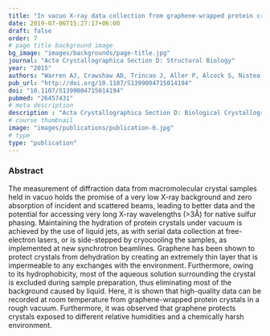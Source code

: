 ```yaml
---
title: "In vacuo X-ray data collection from graphene-wrapped protein crystals"
date: 2019-07-06T15:27:17+06:00
draft: false
order: 7
# page title background image
bg_image: "images/backgrounds/page-title.jpg"
journal: "Acta Crystallographica Section D: Structural Biology"
year: "2015"
authors: "Warren AJ, Crawshaw AD, Trincao J, Aller P, Alcock S, Nistea I, Salgado PS, Evans G"
pub_url: "http://doi.org/10.1107/S1399004715014194"
doi: "10.1107/S1399004715014194"
pubmed: "26457431"
# meta description
description : "Acta Crystallographica Section D: Biological Crystallography, 2015"
# course thumbnail
image: "images/publications/publication-6.jpg"
# type
type: "publication"
---
```



### Abstract

The measurement of diffraction data from macromolecular crystal samples held in vacuo holds the promise of a very low X-ray background and zero absorption of incident and scattered beams, leading to better data and the potential for accessing very long X-ray wavelengths (>3Å) for native sulfur phasing. Maintaining the hydration of protein crystals under vacuum is achieved by the use of liquid jets, as with serial data collection at free-electron lasers, or is side-stepped by cryocooling the samples, as implemented at new synchrotron beamlines. Graphene has been shown to protect crystals from dehydration by creating an extremely thin layer that is impermeable to any exchanges with the environment. Furthermore, owing to its hydrophobicity, most of the aqueous solution surrounding the crystal is excluded during sample preparation, thus eliminating most of the background caused by liquid. Here, it is shown that high-quality data can be recorded at room temperature from graphene-wrapped protein crystals in a rough vacuum. Furthermore, it was observed that graphene protects crystals exposed to different relative humidities and a chemically harsh environment.
